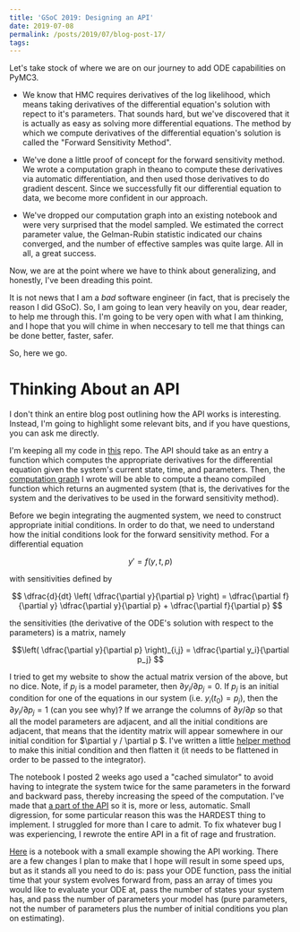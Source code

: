 ```yaml
---
title: 'GSoC 2019: Designing an API'
date: 2019-07-08
permalink: /posts/2019/07/blog-post-17/
tags:
---
```


Let's take stock of where we are on our journey to add ODE capabilities on PyMC3.

* We know that HMC requires derivatives of the log likelihood, which means taking derivatives of the differential equation's solution with repect to it's parameters.  That sounds hard, but we've discovered that it is actually as easy as solving more differential equations.  The method by which we compute derivatives of the differential equation's solution is called the "Forward Sensitivity Method".

* We've done a little proof of concept for the forward sensitivity method.  We wrote a computation graph in theano to compute these derivatives via automatic differentiation, and then used those derivatives to do gradient descent.  Since we successfully fit our differential equation to data, we become more confident in our approach.

* We've dropped our computation graph into an existing notebook and were very surprised that the model sampled.  We estimated the correct parameter value, the Gelman-Rubin statistic indicated our chains converged, and the number of effective samples was quite large.  All in all, a great success.

Now, we are at the point where we have to think about generalizing, and honestly, I've been dreading this point.

It is not news that I am a *bad* software engineer (in fact, that is precisely the reason I did GSoC).  So, I am going to lean very heavily on you, dear reader, to help me through this.  I'm going to be very open with what I am thinking, and I hope that you will chime in when neccesary to tell me that things can be done better, faster, safer.

So, here we go.

# Thinking About an API

I don't think an entire blog post outlining how the API works is interesting.  Instead, I'm going to highlight some relevant bits, and if you have questions, you can ask me directly.

I'm keeping all my code in [this](https://github.com/Dpananos/ODEGSoC/blob/master/Scripts/ode_api.py) repo.  The API should take as an entry a function which computes the appropriate derivatives for the differential equation given the system's current state, time, and parameters.  Then, the [computation graph](https://github.com/Dpananos/ODEGSoC/blob/master/Scripts/ode_api.py#L151) I wrote will be able to compute a theano compiled function which returns an augmented system (that is, the derivatives for the system and the derivatives to be used in the forward sensitivity method).

Before we begin integrating the augmented system, we need to construct appropriate initial conditions.  In order to do that, we need to understand how the initial conditions look for the forward sensitivity method.  For a differential equation

$$y' = f(y,t,p)$$

with sensitivities defined by

$$ \dfrac{d}{dt} \left( \dfrac{\partial y}{\partial p} \right) = \dfrac{\partial f}{\partial y} \dfrac{\partial y}{\partial p} + \dfrac{\partial f}{\partial p} $$

the sensitivities (the derivative of the ODE's solution with respect to the parameters) is a matrix, namely

$$\left( \dfrac{\partial y}{\partial p} \right)_{i,j} = \dfrac{\partial y_i}{\partial p_j} $$

I tried to get my website to show the actual matrix version of the above, but no dice.  Note, if $p_j$ is a model parameter, then $\partial y_i / \partial p_j = 0$.  If $p_j$ is an initial condition for one of the equations in our system (i.e. $y_i(t_0) = p_j$), then the $\partial y_i / \partial p_j = 1$ (can you see why)?  If we arrange the columns of $\partial y / \partial p$ so that all the model parameters are adjacent, and all the initial conditions are adjacent, that means that the identity matrix will appear somewhere in our initial condition for $\partial y / \partial p $. I've written a little [helper  method](https://github.com/Dpananos/ODEGSoC/blob/master/Scripts/ode_api.py#L30) to make this initial condition and then flatten it (it needs to be flattened in order to be passed to the integrator).


The notebook I posted 2 weeks ago used a "cached simulator" to avoid having to integrate the system twice for the same parameters in the forward and backward pass, thereby increasing the speed of the computation.  I've made that [a part of the API](https://github.com/Dpananos/ODEGSoC/blob/master/Scripts/ode_api.py#L87) so it is, more or less, automatic.  Small digression, for some particular reason this was the HARDEST thing to implement.  I struggled for more than I care to admit.  To fix whatever bug I was experiencing, I rewrote the entire API in a fit of rage and frustration.  

[Here](https://github.com/Dpananos/ODEGSoC/blob/master/Scripts/test_scalar_ode_1_param.ipynb) is a notebook with a small example showing the API working.  There are a few changes I plan to make that I hope will result in some speed ups, but as it stands all you need to do is: pass your ODE function, pass the initial time that your system evolves forward from, pass an array of times you would like to evaluate your ODE at, pass the number of states your system has, and pass the number of parameters your model has (pure parameters, not the number of parameters plus the number of initial conditions you plan on estimating).
